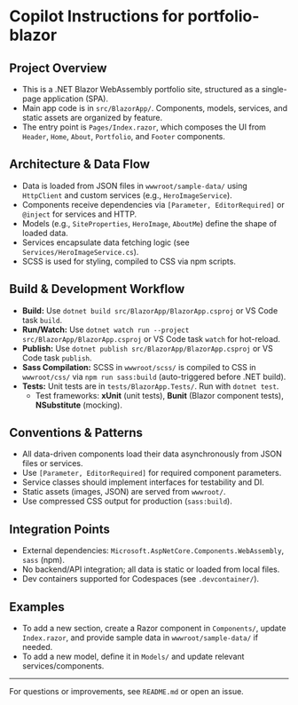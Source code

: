 # Copilot Instructions for portfolio-blazor

## Project Overview
- This is a .NET Blazor WebAssembly portfolio site, structured as a single-page application (SPA).
- Main app code is in `src/BlazorApp/`. Components, models, services, and static assets are organized by feature.
- The entry point is `Pages/Index.razor`, which composes the UI from `Header`, `Home`, `About`, `Portfolio`, and `Footer` components.

## Architecture & Data Flow
- Data is loaded from JSON files in `wwwroot/sample-data/` using `HttpClient` and custom services (e.g., `HeroImageService`).
- Components receive dependencies via `[Parameter, EditorRequired]` or `@inject` for services and HTTP.
- Models (e.g., `SiteProperties`, `HeroImage`, `AboutMe`) define the shape of loaded data.
- Services encapsulate data fetching logic (see `Services/HeroImageService.cs`).
- SCSS is used for styling, compiled to CSS via npm scripts.

## Build & Development Workflow
- **Build:** Use `dotnet build src/BlazorApp/BlazorApp.csproj` or VS Code task `build`.
- **Run/Watch:** Use `dotnet watch run --project src/BlazorApp/BlazorApp.csproj` or VS Code task `watch` for hot-reload.
- **Publish:** Use `dotnet publish src/BlazorApp/BlazorApp.csproj` or VS Code task `publish`.
- **Sass Compilation:** SCSS in `wwwroot/scss/` is compiled to CSS in `wwwroot/css/` via `npm run sass:build` (auto-triggered before .NET build).
- **Tests:** Unit tests are in `tests/BlazorApp.Tests/`. Run with `dotnet test`.
  - Test frameworks: **xUnit** (unit tests), **Bunit** (Blazor component tests), **NSubstitute** (mocking).

## Conventions & Patterns
- All data-driven components load their data asynchronously from JSON files or services.
- Use `[Parameter, EditorRequired]` for required component parameters.
- Service classes should implement interfaces for testability and DI.
- Static assets (images, JSON) are served from `wwwroot/`.
- Use compressed CSS output for production (`sass:build`).

## Integration Points
- External dependencies: `Microsoft.AspNetCore.Components.WebAssembly`, `sass` (npm).
- No backend/API integration; all data is static or loaded from local files.
- Dev containers supported for Codespaces (see `.devcontainer/`).

## Examples
- To add a new section, create a Razor component in `Components/`, update `Index.razor`, and provide sample data in `wwwroot/sample-data/` if needed.
- To add a new model, define it in `Models/` and update relevant services/components.

---

For questions or improvements, see `README.md` or open an issue.
